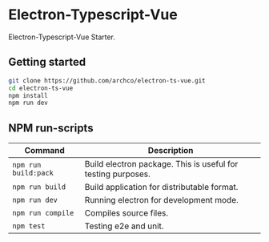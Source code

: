 # Electron-Typescript-Vue

Electron-Typescript-Vue Starter.

## Getting started

``` sh
git clone https://github.com/archco/electron-ts-vue.git
cd electron-ts-vue
npm install
npm run dev
```

## NPM run-scripts

| Command | Description |
| ------- | ----------- |
| `npm run build:pack` | Build electron package. This is useful for testing purposes. |
| `npm run build` | Build application for distributable format. |
| `npm run dev` | Running electron for development mode. |
| `npm run compile` | Compiles source files. |
| `npm test` | Testing e2e and unit. |
